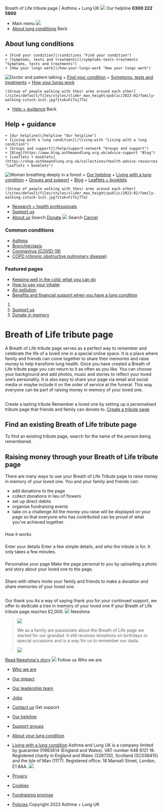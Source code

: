 
Breath of Life tribute page | Asthma + Lung UK
 [![](/themes/custom/asthma-lung-uk/images/aluk-logo.png)](/ "Homepage")
 Our helpline **0300 222 5800**
* Main menu
![](/wingsuit/asthma-lung-uk/images/aluk-logo.png)
* [About lung conditions](#about "About lung conditions")
 Back
 
## About lung conditions
	+ [Find your condition](/conditions "Find your condition")
	+ [Symptoms, tests and treatments](/symptoms-tests-treatments "Symptoms, tests and treatments")
	+ [How your lungs work](/how-your-lungs-work "How your lungs work")
![Doctor and patient talking](/sites/default/files/styles/slider_max_height/public/2023-02/119589.jpg?itok=IfMKqhqJ)
	+ [Find your condition](/conditions)
	+ [Symptoms, tests and treatments](/symptoms-tests-treatments)
	+ [How your lungs work](/how-your-lungs-work)
	
	
	![Group of people walking with their arms around each other](/sites/default/files/styles/slider_max_height/public/2023-02/family-walking-istock-1col.jpg?itok=FiToj77a)
* [Help + guidance](#get-support "Help + guidance")
 Back
 
## Help + guidance
	+ [Our helpline](/helpline "Our helpline")
	+ [Living with a lung condition](/living-with "Living with a lung condition")
	+ [Groups and support](/help/support-network "Groups and support")
	+ [Blog](https://www.blog.asthmaandlung.org.uk/advice-support "Blog")
	+ [Leaflets + booklets](https://shop.asthmaandlung.org.uk/collections/health-advice-resources "Leaflets + booklets")
![Woman breathing deeply in a forest](/sites/default/files/styles/slider_max_height/public/2023-02/A%2BLUK%20Generic73.jpg?itok=IY-jWei3)
	+ [Our helpline](/helpline)
	+ [Living with a lung condition](/living-with)
	+ [Groups and support](/help/support-network)
	+ [Blog](https://www.blog.asthmaandlung.org.uk/advice-support)
	+ [Leaflets + booklets](https://shop.asthmaandlung.org.uk/collections/health-advice-resources "Leaflets and booklets about lung conditions")
	
	
	![Group of people walking with their arms around each other](/sites/default/files/styles/slider_max_height/public/2023-02/family-walking-istock-1col.jpg?itok=FiToj77a)
* [Research + health professionals](/research-health-professionals "Research + health professionals")
* [Support us](/support-us "Support us")
* [About us](/about-us "About us")
Search
[Donate](https://action.asthmaandlung.org.uk/page/99720/donate/1?ea_tracking_id=General_WebsiteALUK_Header_Regular "Donate") 
 [![](/themes/custom/asthma-lung-uk/images/aluk-logo.png)](/ "Homepage")
Search
[Cancel](#)
### Common conditions
* [Asthma](/conditions/asthma)
* [Bronchiectasis](/conditions/bronchiectasis)
* [Coronavirus (COVID-19)](/conditions/coronavirus)
* [COPD (chronic obstructive pulmonary disease)](/conditions/copd-chronic-obstructive-pulmonary-disease)
### Featured pages
* [Keeping well in the cold: what you can do](/living-with/cold-weather)
* [How to use your inhaler](/living-with/inhaler-videos)
* [Air pollution](/living-with/air-pollution)
* [Benefits and financial support when you have a lung condition](/living-with/benefits)
1. 
3. [Support us](/support-us)
5. [Donate in memory](/support-us/donate-memory)
# Breath of Life tribute page
A Breath of Life tribute page serves as a perfect way to remember and celebrate the life of a loved one in a special online space. It is a place where family and friends can come together to share their memories and raise money to help transform lung health.
Once you have created a Breath of Life tribute page you can return to it as often as you like. You can choose your background and add photos, music and stories to reflect your loved one’s personality.
It is also easy to share your page via email and social media or maybe include it on the order of service at the funeral. This way everyone can be part of raising money in memory of your loved one.
## 
 Create a lasting tribute
Remember a loved one by setting up a personalised tribute page that friends and family can donate to.
[Create a tribute page](/support-us/donate-memory/breath-life-tribute-page/create-tribute-page "Create a tribute page") 
## Find an existing Breath of Life tribute page
To find an existing tribute page, search for the name of the person being remembered.
 
## Raising money through your Breath of Life tribute page
There are many ways to use your Breath of Life Tribute page to raise money in memory of your loved one. You and your family and friends can:
* add donations to the page
* collect donations in lieu of flowers
* set up direct debits
* organise fundraising events
* take on a challenge
All the money you raise will be displayed on your page so that everyone who has contributed can be proud of what you’ve achieved together.
### 
 How it works
### 
 Enter your details
Enter a few simple details, and who the tribute is for. It only takes a few minutes.
### 
 Personalise your page
Make the page personal to you by uploading a photo and story about your loved one to the page.
### 
 Share with others
Invite your family and friends to make a donation and share memories of your loved one.
## 
 Our thank you
As a way of saying thank you for your continued support, we offer to dedicate a tree in memory of your loved one if your Breath of Life tribute page reaches £2,000.
![](/sites/default/files/Neeshma%201.jpg)
 Neeshma
 
> 
> ![](/themes/custom/asthma-lung-uk/images/quote--large.png)
> 
> We as a family are passionate about the Breath of Life page we started for our grandad. It still receives donations on birthdays or special occasions and is a way for us to remember our dada.
> 
> 
> 
> ![](/themes/custom/asthma-lung-uk/images/quote--large.png)
> 
[Read Neeshma's story](/blog/we-set-breath-life-page-honour-our-grandad "Read Neeshma's story")
 [![](/sites/default/files/2023-01/footer-logo%20%281%29.png)](/ "Homepage")
Follow us
 Who we are
 
* [Who we are](/about-us/who-we-are)
* [Our impact](/about-us/our-impact)
* [Our leadership team](/about-us/our-leadership-team)
* [Jobs](/work-us)
* [Contact us](/about-us/contact-us)
 Get support
 
* [Our helpline](/helpline)
* [Support groups](/help/support-network)
* [About your lung condition](/conditions)
* [Living with a lung condition](/living-with)
Asthma and Lung UK is a company limited by guarantee 01863614 (England and Wales). VAT number 648 8121 18.
Registered charity in England and Wales (326730), Scotland (SC038415) and the Isle of Man (1177). Registered office: 18 Mansell Street, London, E1 8AA.
[![](/sites/default/files/2023-01/reg-logo%20%281%29.png)](https://www.fundraisingregulator.org.uk)
![]()
![]()
* [Privacy](/privacy-policy)
* [Cookies](/cookies-how-we-use-them)
* [Fundraising promise](/fundraising-promise)
* [Policies](/about-us/policies)
 Copyright 2023 Asthma + Lung UK
 
